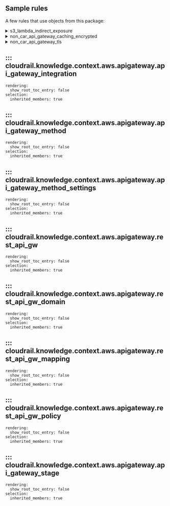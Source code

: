 ## Sample rules
A few rules that use objects from this package:

<details>
<summary>s3_lambda_indirect_exposure</summary>

```python
--8<--
cloudrail/knowledge/rules/aws/context_aware/indirect_public_access_rules/s3_bucket_lambda_indirect_exposure_rule.py
--8<--
```
</details>

<details>
<summary>non_car_api_gateway_caching_encrypted</summary>

```python
--8<--
cloudrail/knowledge/rules/aws/non_context_aware/encryption_enforcement_rules/ensure_api_gw_caching_encrypted_rule.py
--8<--
```
</details>

<details>
<summary>non_car_api_gateway_tls</summary>

```python
--8<--
cloudrail/knowledge/rules/aws/non_context_aware/protocol_enforcments/ensure_api_gw_use_modern_tls_rule.py
--8<--
```
</details>

## ::: cloudrail.knowledge.context.aws.apigateway.api_gateway_integration
    rendering:
      show_root_toc_entry: false
    selection:
      inherited_members: true

## ::: cloudrail.knowledge.context.aws.apigateway.api_gateway_method
    rendering:
      show_root_toc_entry: false
    selection:
      inherited_members: true

## ::: cloudrail.knowledge.context.aws.apigateway.api_gateway_method_settings
    rendering:
      show_root_toc_entry: false
    selection:
      inherited_members: true

## ::: cloudrail.knowledge.context.aws.apigateway.rest_api_gw
    rendering:
      show_root_toc_entry: false
    selection:
      inherited_members: true

## ::: cloudrail.knowledge.context.aws.apigateway.rest_api_gw_domain
    rendering:
      show_root_toc_entry: false
    selection:
      inherited_members: true

## ::: cloudrail.knowledge.context.aws.apigateway.rest_api_gw_mapping
    rendering:
      show_root_toc_entry: false
    selection:
      inherited_members: true

## ::: cloudrail.knowledge.context.aws.apigateway.rest_api_gw_policy
    rendering:
      show_root_toc_entry: false
    selection:
      inherited_members: true

## ::: cloudrail.knowledge.context.aws.apigateway.api_gateway_stage
    rendering:
      show_root_toc_entry: false
    selection:
      inherited_members: true
